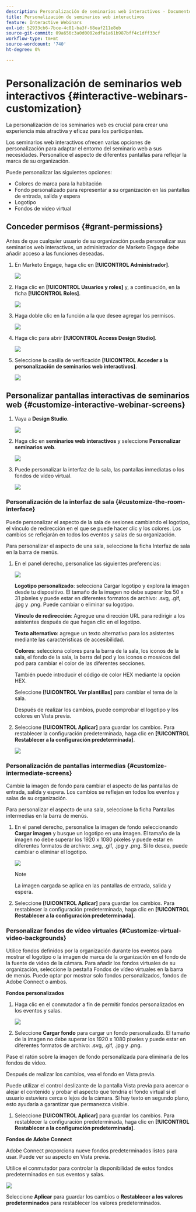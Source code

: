 ```yaml
---
description: Personalización de seminarios web interactivos - Documentos de Marketo - Documentación del producto
title: Personalización de seminarios web interactivos
feature: Interactive Webinars
exl-id: 52933cb6-7bce-4c81-ba3f-68eaf211e8eb
source-git-commit: 09a656c3a0d0002edfa1a61b987bff4c1dff33cf
workflow-type: tm+mt
source-wordcount: '740'
ht-degree: 0%

---
```


# Personalización de seminarios web interactivos {#interactive-webinars-customization}

La personalización de los seminarios web es crucial para crear una experiencia más atractiva y eficaz para los participantes.

Los seminarios web interactivos ofrecen varias opciones de personalización para adaptar el entorno del seminario web a sus necesidades. Personalice el aspecto de diferentes pantallas para reflejar la marca de su organización.

Puede personalizar las siguientes opciones:

* Colores de marca para la habitación
* Fondo personalizado para representar a su organización en las pantallas de entrada, salida y espera
* Logotipo
* Fondos de vídeo virtual

## Conceder permisos {#grant-permissions}

Antes de que cualquier usuario de su organización pueda personalizar sus seminarios web interactivos, un administrador de Marketo Engage debe añadir acceso a las funciones deseadas.

1. En Marketo Engage, haga clic en **[!UICONTROL Administrador]**.

   ![](assets/interactive-webinars-customization-1.png)

1. Haga clic en **[!UICONTROL Usuarios y roles]** y, a continuación, en la ficha **[!UICONTROL Roles]**.

   ![](assets/interactive-webinars-customization-2.png)

1. Haga doble clic en la función a la que desee agregar los permisos.

   ![](assets/interactive-webinars-customization-3.png)

1. Haga clic para abrir **[!UICONTROL Access Design Studio]**.

   ![](assets/interactive-webinars-customization-4.png)

1. Seleccione la casilla de verificación **[!UICONTROL Acceder a la personalización de seminarios web interactivos]**.

   ![](assets/interactive-webinars-customization-5.png)

## Personalizar pantallas interactivas de seminarios web {#customize-interactive-webinar-screens}

1. Vaya a **Design Studio**.

   ![](assets/interactive-webinars-customization-6.png)

1. Haga clic en **seminarios web interactivos** y seleccione **Personalizar seminarios web**.

   ![](assets/interactive-webinars-customization-7.png)

1. Puede personalizar la interfaz de la sala, las pantallas inmediatas o los fondos de vídeo virtual.

   ![](assets/interactive-webinars-customization-8.png)

### Personalización de la interfaz de sala {#customize-the-room-interface}

Puede personalizar el aspecto de la sala de sesiones cambiando el logotipo, el vínculo de redirección en el que se puede hacer clic y los colores. Los cambios se reflejarán en todos los eventos y salas de su organización.

Para personalizar el aspecto de una sala, seleccione la ficha Interfaz de sala en la barra de menús.

1. En el panel derecho, personalice las siguientes preferencias:

   ![](assets/interactive-webinars-customization-9.png)

   **Logotipo personalizado**: selecciona Cargar logotipo y explora la imagen desde tu dispositivo. El tamaño de la imagen no debe superar los 50 x 31 píxeles y puede estar en diferentes formatos de archivo: .svg, .gif, .jpg y .png. Puede cambiar o eliminar su logotipo.

   **Vínculo de redirección**: Agregue una dirección URL para redirigir a los asistentes después de que hagan clic en el logotipo.

   **Texto alternativo**: agregue un texto alternativo para los asistentes mediante las características de accesibilidad.

   **Colores**: selecciona colores para la barra de la sala, los iconos de la sala, el fondo de la sala, la barra del pod y los iconos o mosaicos del pod para cambiar el color de las diferentes secciones.

   También puede introducir el código de color HEX mediante la opción HEX.

   Seleccione **[!UICONTROL Ver plantillas]** para cambiar el tema de la sala.

   Después de realizar los cambios, puede comprobar el logotipo y los colores en Vista previa.

1. Seleccione **[!UICONTROL Aplicar]** para guardar los cambios. Para restablecer la configuración predeterminada, haga clic en **[!UICONTROL Restablecer a la configuración predeterminada]**.

   ![](assets/interactive-webinars-customization-10.png)

### Personalización de pantallas intermedias {#customize-intermediate-screens}

Cambie la imagen de fondo para cambiar el aspecto de las pantallas de entrada, salida y espera. Los cambios se reflejan en todos los eventos y salas de su organización.

Para personalizar el aspecto de una sala, seleccione la ficha Pantallas intermedias en la barra de menús.

1. En el panel derecho, personalice la imagen de fondo seleccionando **Cargar imagen** y busque un logotipo en una imagen. El tamaño de la imagen no debe superar los 1920 x 1080 píxeles y puede estar en diferentes formatos de archivo: .svg, .gif, .jpg y .png. Si lo desea, puede cambiar o eliminar el logotipo.

   ![](assets/interactive-webinars-customization-11.png)

   >[!NOTE]
   >
   >La imagen cargada se aplica en las pantallas de entrada, salida y espera.

1. Seleccione **[!UICONTROL Aplicar]** para guardar los cambios. Para restablecer la configuración predeterminada, haga clic en **[!UICONTROL Restablecer a la configuración predeterminada]**.

### Personalizar fondos de vídeo virtuales {#Customize-virtual-video-backgrounds}

Utilice fondos definidos por la organización durante los eventos para mostrar el logotipo o la imagen de marca de la organización en el fondo de la fuente de vídeo de la cámara. Para añadir los fondos virtuales de su organización, seleccione la pestaña Fondos de vídeo virtuales en la barra de menús. Puede optar por mostrar solo fondos personalizados, fondos de Adobe Connect o ambos.

**Fondos personalizados**

1. Haga clic en el conmutador a fin de permitir fondos personalizados en los eventos y salas.

   ![](assets/interactive-webinars-customization-12.png)

1. Seleccione **Cargar fondo** para cargar un fondo personalizado. El tamaño de la imagen no debe superar los 1920 x 1080 píxeles y puede estar en diferentes formatos de archivo: .svg, .gif, .jpg y .png.

Pase el ratón sobre la imagen de fondo personalizada para eliminarla de los fondos de vídeo.

Después de realizar los cambios, vea el fondo en Vista previa.

Puede utilizar el control deslizante de la pantalla Vista previa para acercar o alejar el contenido y probar el aspecto que tendría el fondo virtual si el usuario estuviera cerca o lejos de la cámara. Si hay texto en segundo plano, esto ayudaría a garantizar que permanezca visible.

1. Seleccione **[!UICONTROL Aplicar]** para guardar los cambios. Para restablecer la configuración predeterminada, haga clic en **[!UICONTROL Restablecer a la configuración predeterminada]**.

**Fondos de Adobe Connect**

Adobe Connect proporciona nueve fondos predeterminados listos para usar. Puede ver su aspecto en Vista previa.

Utilice el conmutador para controlar la disponibilidad de estos fondos predeterminados en sus eventos y salas.

![](assets/interactive-webinars-customization-13.png)

Seleccione **Aplicar** para guardar los cambios o **Restablecer a los valores predeterminados** para restablecer los valores predeterminados.
